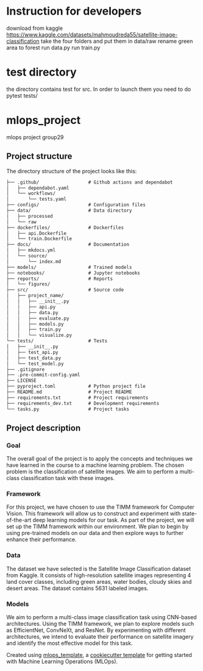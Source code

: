 # Instruction for developers
download from kaggle https://www.kaggle.com/datasets/mahmoudreda55/satellite-image-classification
take the four folders and put them in data/raw
rename green area to forest
run data.py
run train.py

# test directory
the directory contains test for src. In order to launch them you need to do pytest tests/


# mlops_project

mlops project group29

## Project structure

The directory structure of the project looks like this:
```txt
├── .github/                  # Github actions and dependabot
│   ├── dependabot.yaml
│   └── workflows/
│       └── tests.yaml
├── configs/                  # Configuration files
├── data/                     # Data directory
│   ├── processed
│   └── raw
├── dockerfiles/              # Dockerfiles
│   ├── api.Dockerfile
│   └── train.Dockerfile
├── docs/                     # Documentation
│   ├── mkdocs.yml
│   └── source/
│       └── index.md
├── models/                   # Trained models
├── notebooks/                # Jupyter notebooks
├── reports/                  # Reports
│   └── figures/
├── src/                      # Source code
│   ├── project_name/
│   │   ├── __init__.py
│   │   ├── api.py
│   │   ├── data.py
│   │   ├── evaluate.py
│   │   ├── models.py
│   │   ├── train.py
│   │   └── visualize.py
└── tests/                    # Tests
│   ├── __init__.py
│   ├── test_api.py
│   ├── test_data.py
│   └── test_model.py
├── .gitignore
├── .pre-commit-config.yaml
├── LICENSE
├── pyproject.toml            # Python project file
├── README.md                 # Project README
├── requirements.txt          # Project requirements
├── requirements_dev.txt      # Development requirements
└── tasks.py                  # Project tasks
```

## Project description

### Goal
The overall goal of the project is to apply the concepts and techniques we have learned in the course to a machine learning problem. The chosen problem is the classification of satellite images. We aim to perform a multi-class classification task with these images.

### Framework
For this project, we have chosen to use the TIMM framework for Computer Vision. This framework will allow us to construct and experiment with state-of-the-art deep learning models for our task. As part of the project, we will set up the TIMM framework within our environment. We plan to begin by using pre-trained models on our data and then explore ways to further enhance their performance.

### Data
The dataset we have selected is the Satellite Image Classification dataset from Kaggle. It consists of high-resolution satellite images representing 4 land cover classes, including green areas, water bodies, cloudy skies and desert areas. The dataset contains 5631 labeled images.

### Models
We aim to perform a multi-class image classification task using CNN-based architectures. Using the TIMM framework, we plan to explore models such as EfficientNet, ConvNeXt, and ResNet. By experimenting with different architectures, we intend to evaluate their performance on satellite imagery and identify the most effective model for this task.



Created using [mlops_template](https://github.com/SkafteNicki/mlops_template),
a [cookiecutter template](https://github.com/cookiecutter/cookiecutter) for getting
started with Machine Learning Operations (MLOps).

